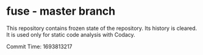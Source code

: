 # fuse - master branch

This repository contains frozen state of the repository.
Its history is cleared. It is used only for static code
analysis with Codacy.

Commit Time: 1693813217